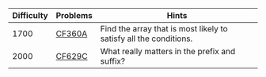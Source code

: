 | Difficulty | Problems | Hints |
| -------- | -------- | -------- |
| 1700 | [CF360A](https://codeforces.com/problemset/problem/360/A) | Find the array that is most likely to satisfy all the conditions. |
| 2000 | [CF629C](https://codeforces.com/problemset/problem/629/C) | What really matters in the prefix and suffix? |